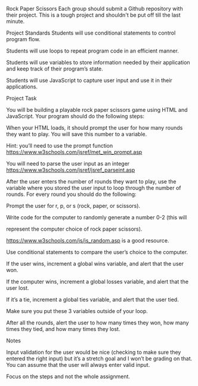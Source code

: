 Rock Paper Scissors
Each group should submit a Github repository with their project. This is a tough project and shouldn't be put off till the last minute.

Project Standards
Students will use conditional statements to control program flow.

Students will use loops to repeat program code in an efficient manner.

Students will use variables to store information needed by their application and keep track of their program’s state.

Students will use JavaScript to capture user input and use it in their applications.

Project Task

You will be building a playable rock paper scissors game using HTML and JavaScript. Your program should do the following steps:

When your HTML loads, it should prompt the user for how many rounds they want to play. You will save this number to a variable.

Hint: you’ll need to use the prompt function https://www.w3schools.com/jsref/met_win_prompt.asp

You will need to parse the user input as an integer https://www.w3schools.com/jsref/jsref_parseint.asp

After the user enters the number of rounds they want to play, use the variable where you stored the user input to loop through the number of rounds. For every round you should do the following:

Prompt the user for r, p, or s (rock, paper, or scissors).

Write code for the computer to randomly generate a number 0-2 (this will

represent the computer choice of rock paper scissors).

https://www.w3schools.com/js/js_random.asp is a good resource.

Use conditional statements to compare the user’s choice to the computer.

If the user wins, increment a global wins variable, and alert that the user won.

If the computer wins, increment a global losses variable, and alert that the user lost.

If it’s a tie, increment a global ties variable, and alert that the user tied.

Make sure you put these 3 variables outside of your loop.

After all the rounds, alert the user to how many times they won, how many times they tied, and how many times they lost.

Notes

Input validation for the user would be nice (checking to make sure they entered the right input) but it’s a stretch goal and I won’t be grading on that. You can assume that the user will always enter valid input.

Focus on the steps and not the whole assignment.

